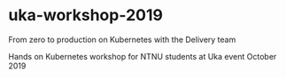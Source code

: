 # uka-workshop-2019

From zero to production on Kubernetes with the Delivery team

Hands on Kubernetes workshop for NTNU students at Uka event October 2019
